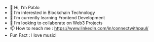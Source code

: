 - 👋 Hi, I’m Pablo
- 👀 I’m interested in Blockchain Technology
- 🌱 I’m currently learning Frontend Development
- 💞️ I’m looking to collaborate on Web3 Projects
- 📫 How to reach me : https://www.linkedin.com/in/connectwithpaul/
- Fun Fact : I love music!

<!---
ideyquickvex/ideyquickvex is a ✨ special ✨ repository because its `README.md` (this file) appears on your GitHub profile.
You can click the Preview link to take a look at your changes.
--->
